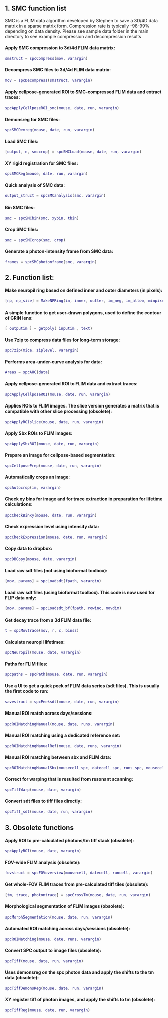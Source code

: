 ## 1. SMC function list
SMC is a FLIM data algorithm developed by Stephen to save a 3D/4D data matrix in a sparse matrix form. Compression rate is typically -98-99% depending on data density. Please see sample data folder in the main directory to see example compression and decompression results

#### Apply SMC compression to 3d/4d FLIM data matrix:
```Matlab
smstruct = spcCompress(mov, varargin)
```

#### Decompress SMC files to 3d/4d FLIM data matrix:
```Matlab
mov = spcDecompress(smstruct, varargin)
```

#### Apply cellpose-generated ROI to SMC-compressed FLIM data and extract traces:
```Matlab
spcApplyCellposeROI_smc(mouse, date, run, varargin)
```

#### Demonsreg for SMC files:
```Matlab
spcSMCDemreg(mouse, date, run, varargin)
```

#### Load SMC files:
```Matlab
[output, n, smccrop] = spcSMCLoad(mouse, date, run, varargin)
```

#### XY rigid registration for SMC files:
```Matlab
spcSMCReg(mouse, date, run, varargin)
```

#### Quick analysis of SMC data:
```Matlab
output_struct = spcSMCanalysis(smc, varargin)
```

#### Bin SMC files:
```Matlab
smc = spcSMCbin(smc, xybin, tbin)
```

#### Crop SMC files:
```Matlab
smc = spcSMCcrop(smc, crop)
```

#### Generate a photon-intensity frame from SMC data:
```Matlab
frames = spcSMCphotonframe(smc, varargin)
```

## 2. Function list:

#### Make neuropil ring based on defined inner and outer diameters (in pixels):
```Matlab
[np, np_size] = MakeNPRing(im, inner, outter, im_neg, im_allow, minpixels)
```

#### A simple function to get user-drawn polygons, used to define the contour of GRIN lens:
```Matlab
[ outputim ] = getpoly( inputim , text)
```

#### Use 7zip to compress data files for long-term storage:
```Matlab
spc7zip(mice, ziplevel, varargin)
```

#### Performs area-under-curve analysis for data:
```Matlab
Areas = spcAUC(data)
```

#### Apply cellpose-generated ROI to FLIM data and extract traces:
```Matlab
spcApplyCellposeROI(mouse, date, run, varargin)
```

#### Applies ROIs to FLIM images. The slice version generates a matrix that is compatible with other slice processing (obsolete):
```Matlab
spcApplyROIslice(mouse, date, run, varargin)
```

#### Apply Sbx ROIs to FLIM images:
```Matlab
spcApplySbxROI(mouse, date, run, varargin)
```

#### Prepare an image for cellpose-based segmentation:
```Matlab
spcCellposePrep(mouse, date, run, varargin)
```

#### Automatically crops an image:
```Matlab
spcAutocrop(im, varargin)
```

#### Check xy bins for image and for trace extraction in preparation for lifetime calculations:
```Matlab
spcCheckBinxy(mouse, date, run, varargin)
```

#### Check expression level using intensity data:
```Matlab
spcCheckExpression(mouse, date, run, varargin)
```

#### Copy data to dropbox:
```Matlab
spcDBCopy(mouse, date, varargin)
```

#### Load raw sdt files (not using bioformat toolbox):
```Matlab
[mov, params] = spcLoadsdt(fpath, varargin)
```

#### Load raw sdt files (using bioformat toolbox). This code is now used for FLIP data only:
```Matlab
[mov, params] = spcLoadsdt_bf(fpath, rowinc, movdim)
```

#### Get decay trace from a 3d FLIM data file:
```Matlab
t = spcMovtrace(mov, r, c, binsz)
```

#### Calculate neuropil lifetimes:
```Matlab
spcNeuropil(mouse, date, varargin)
```

#### Paths for FLIM files:
```Matlab
spcpaths = spcPath(mouse, date, run, varargin)
```

#### Use a UI to get a quick peek of FLIM data series (sdt files). This is usually the first code to run:
```Matlab
savestruct = spcPeeksdt(mouse, date, run, varargin)
```

#### Manual ROI match across days/sessions:
```Matlab
spcROIMatchingManual(mouse, date, runs, varargin)
```

#### Manual ROI matching using a dedicated reference set:
```Matlab
spcROIMatchingManualRef(mouse, date, runs, varargin)
```

#### Manual ROI matching between sbx and FLIM data:
```Matlab
spcROIMatchingManualSbx(mousecell_spc, datecell_spc, runs_spc, mousecell_sbx, datecell_sbx, runs_sbx, optotunes_sbx, varargin)
```

#### Correct for warping that is resulted from resonant scanning:
```Matlab
spcTiffWarp(mouse, date, varargin)
```

#### Convert sdt files to tiff files directly:
```Matlab
spcTiff_sdt(mouse, date, run, varargin)
```

## 3. Obsolete functions

#### Apply ROI to pre-calculated photons/tm tiff stack (obsolete):
```Matlab
spcApplyROI(mouse, date, varargin)
```

#### FOV-wide FLIM analysis (obsolete):
```Matlab
fovstruct = spcFOVoverview(mousecell, datecell, runcell, varargin)
```

#### Get whole-FOV FLIM traces from pre-calculated tiff tiles (obsolete):
```Matlab
[tm, trace, photontrace] = spcGrossTm(mouse, date, run, varargin)
```

#### Morphological segmentation of FLIM images (obsolete):
```Matlab
spcMorphSegmentation(mouse, date, run, varargin)
```

#### Automated ROI matching across days/sessions (obsolete):
```Matlab
spcROIMatching(mouse, date, runs, varargin)
```

#### Convert SPC output to image files (obsolete):
```Matlab
spcTiff(mouse, date, run, varargin)
```

#### Uses demonsreg on the spc photon data and apply the shifts to the tm data (obsolete):
```Matlab
spcTiffDemonsReg(mouse, date, run, varargin)
```

#### XY register tiff of photon images, and apply the shifts to tm (obsolete):
```Matlab
spcTiffReg(mouse, date, run, varargin)
```

